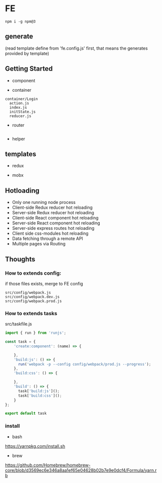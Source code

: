 # FE

`npm i -g npm@3`

## generate

(read template define from 'fe.config.js' first, that means the generates provided by template)

## Getting Started ##

- component

- container

```
container/Login
  action.js
  index.js
  initState.js
  reducer.js
```

- router

```
```

- helper

## templates

- redux

- mobx


## Hotloading

- Only one running node process
- Client-side Redux reducer hot reloading
- Server-side Redux reducer hot reloading
- Client-side React component hot reloading
- Server-side React component hot reloading
- Server-side express routes hot reloading
- Client side css-modules hot reloading
- Data fetching through a remote API
- Multiple pages via Routing

## Thoughts

### How to extends config:

if those files exists, merge to FE config

```
src/config/webpack.js
src/config/webpack.dev.js
src/config/webpack.prod.js
```

### How to extends tasks

src/taskfile.js

```js
import { run } from 'runjs';

const task = {
    'create:component': (name) => {

    },
    'build:js': () => {
      run('webpack -p --config config/webpack/prod.js --progress');
    },
    'build:css': () => {

    },
    'build': () => {
      task['build:js']();
      task['build:css']();
    }
};

export default task
```

### install

- bash

https://yarnpkg.com/install.sh

- brew

https://github.com/Homebrew/homebrew-core/blob/d3569ec6e346a8aa1ef65e04628b02b7e9e0dcf4/Formula/yarn.rb
